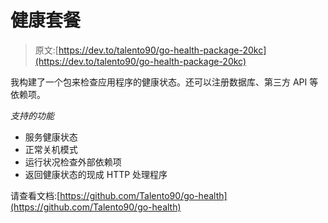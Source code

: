 # 健康套餐

> 原文:[https://dev.to/talento90/go-health-package-20kc](https://dev.to/talento90/go-health-package-20kc)

我构建了一个包来检查应用程序的健康状态。还可以注册数据库、第三方 API 等依赖项。

*支持的功能*

*   服务健康状态
*   正常关机模式
*   运行状况检查外部依赖项
*   返回健康状态的现成 HTTP 处理程序

请查看文档:[https://github.com/Talento90/go-health](https://github.com/Talento90/go-health)